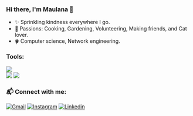 ### Hi there, I'm Maulana :raising_hand:
- :sparkles: Sprinkling kindness everywhere I go.
- 💖 Passions: Cooking, Gardening, Volunteering, Making friends, and Cat lover.
- 🍀 Computer science, Network engineering.
### Tools:
<p>
    <img src="https://img.shields.io/badge/Text%20Editor-Visual%20Studio%20Code-blue?&logo=visual%20studio%20code&logoColor=blue" /> <br>
    <img src="https://img.shields.io/badge/IntelliJIDEA-000000.svg?style=for-the-badge&logo=intellij-idea&logoColor=white" />
    <img src="https://gpvc.arturio.dev/maulanabin" />
</p>

### 📬 Connect with me: 
[![Gmail](https://img.shields.io/badge/-Gmail-c14438?style=flat&labelColor=fff&logo=Gmail&logoColor=c4302b)](mailto:maulana.bintang.irfansyah@gmail.com)
[![Instagram](https://img.shields.io/badge/-Instagram-e4405f?style=flat&labelColor=e4405f&logo=instagram&logoColor=white)](https://www.instagram.com/maulanabint/)
[![Linkedin](https://img.shields.io/badge/-LinkedIn-blue?style=flat&logo=Linkedin&logoColor=white)](https://linkedin.com/in/maulanabintangirfansyah)
